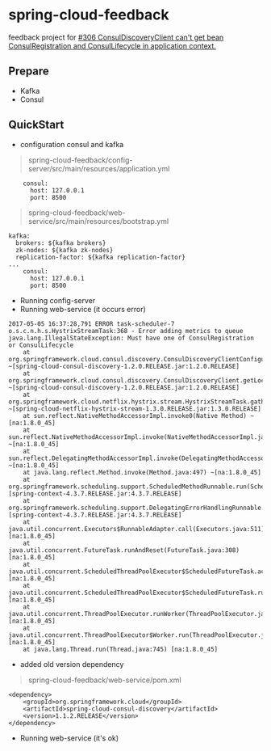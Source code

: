 spring-cloud-feedback
=================
feedback project for [#306 ConsulDiscoveryClient can't get bean ConsulRegistration and ConsulLifecycle in application context.](https://github.com/spring-cloud/spring-cloud-consul/issues/306)

Prepare
-------
* Kafka
* Consul

QuickStart
-----
* configuration consul and kafka
> spring-cloud-feedback/config-server/src/main/resources/application.yml

```
    consul:
      host: 127.0.0.1
      port: 8500
```

> spring-cloud-feedback/web-service/src/main/resources/bootstrap.yml

```
kafka:
  brokers: ${kafka brokers}
  zk-nodes: ${kafka zk-nodes}
  replication-factor: ${kafka replication-factor}
...
    consul:
      host: 127.0.0.1
      port: 8500
```
* Running config-server
* Running web-service (it occurs error)
```
2017-05-05 16:37:28,791 ERROR task-scheduler-7 o.s.c.n.h.s.HystrixStreamTask:368 - Error adding metrics to queue
java.lang.IllegalStateException: Must have one of ConsulRegistration or ConsulLifecycle
	at org.springframework.cloud.consul.discovery.ConsulDiscoveryClientConfiguration$LifecycleRegistrationResolver.getInstanceId(ConsulDiscoveryClientConfiguration.java:95) ~[spring-cloud-consul-discovery-1.2.0.RELEASE.jar:1.2.0.RELEASE]
	at org.springframework.cloud.consul.discovery.ConsulDiscoveryClient.getLocalServiceInstance(ConsulDiscoveryClient.java:95) ~[spring-cloud-consul-discovery-1.2.0.RELEASE.jar:1.2.0.RELEASE]
	at org.springframework.cloud.netflix.hystrix.stream.HystrixStreamTask.gatherMetrics(HystrixStreamTask.java:120) ~[spring-cloud-netflix-hystrix-stream-1.3.0.RELEASE.jar:1.3.0.RELEASE]
	at sun.reflect.NativeMethodAccessorImpl.invoke0(Native Method) ~[na:1.8.0_45]
	at sun.reflect.NativeMethodAccessorImpl.invoke(NativeMethodAccessorImpl.java:62) ~[na:1.8.0_45]
	at sun.reflect.DelegatingMethodAccessorImpl.invoke(DelegatingMethodAccessorImpl.java:43) ~[na:1.8.0_45]
	at java.lang.reflect.Method.invoke(Method.java:497) ~[na:1.8.0_45]
	at org.springframework.scheduling.support.ScheduledMethodRunnable.run(ScheduledMethodRunnable.java:65) [spring-context-4.3.7.RELEASE.jar:4.3.7.RELEASE]
	at org.springframework.scheduling.support.DelegatingErrorHandlingRunnable.run(DelegatingErrorHandlingRunnable.java:54) [spring-context-4.3.7.RELEASE.jar:4.3.7.RELEASE]
	at java.util.concurrent.Executors$RunnableAdapter.call(Executors.java:511) [na:1.8.0_45]
	at java.util.concurrent.FutureTask.runAndReset(FutureTask.java:308) [na:1.8.0_45]
	at java.util.concurrent.ScheduledThreadPoolExecutor$ScheduledFutureTask.access$301(ScheduledThreadPoolExecutor.java:180) [na:1.8.0_45]
	at java.util.concurrent.ScheduledThreadPoolExecutor$ScheduledFutureTask.run(ScheduledThreadPoolExecutor.java:294) [na:1.8.0_45]
	at java.util.concurrent.ThreadPoolExecutor.runWorker(ThreadPoolExecutor.java:1142) [na:1.8.0_45]
	at java.util.concurrent.ThreadPoolExecutor$Worker.run(ThreadPoolExecutor.java:617) [na:1.8.0_45]
	at java.lang.Thread.run(Thread.java:745) [na:1.8.0_45]
```
* added old version dependency
> spring-cloud-feedback/web-service/pom.xml

```
<dependency>
    <groupId>org.springframework.cloud</groupId>
    <artifactId>spring-cloud-consul-discovery</artifactId>
    <version>1.1.2.RELEASE</version>
</dependency>
```
* Running web-service (it's ok)